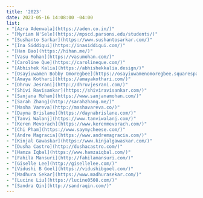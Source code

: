 ```yaml
---
title: '2023'
date: 2023-05-16 14:08:00 -04:00
list:
- "[Azra Adenwala](https://aden.co.in/)"
- "[Myriam N'Sele](https://mpscd.parsons.edu/students/)"
- "[Sushanto Sarkar](https://www.sushantosarkar.com/)"
- "[Ina Siddiqui](https://inasiddiqui.com/)"
- "[Han Bao](https://hihan.me/)"
- "[Vasu Mohan](https://vasumohan.com/)"
- "[Caroline Que](https://carolineque.com/)"
- "[Abhishek Kalia](https://abhishekkalia.design/)"
- "[Osayiuwamen Bobby Omoregbee](https://osayiuwamenomoregbee.squarespace.com/)"
- "[Amaya Kothari](https://amayakothari.com/)"
- "[Dhruv Jesrani](http://dhruvjesrani.com/)"
- "[Shivi Ravisankar](https://shiviravisankar.com/)"
- "[Sanjana Mohan](https://www.sanjanamohan.com/)"
- "[Sarah Zhang](http://sarahzhang.me/)"
- "[Masha Vareva](http://mashavareva.co/)"
- "[Dayna Brislane](https://daynabrislane.com/)"
- "[Tanvi Walanj](https://www.tanviwalanj.com/)"
- "[Keren Mevorach](https://www.kerenmevorach.com/)"
- "[Chi Pham](https://www.saymycheese.com/)"
- "[Andre Magracia](https://www.andremagracia.com/)"
- "[Kinjal Gawaskar](https://www.kinjalgawaskar.com/)"
- "[Dusha Castro](http://dushacastro.com/)"
- "[Hamza Iqbal](https://www.hamzaiqbal.com/)"
- "[Fahila Mansuri](http://fahilamansuri.com/)"
- "[Giselle Lee](http://gisellelee.com/)"
- "[Vidushi B Goel](https://vidushibgoel.com/)"
- "[Madhura Sekar](https://www.madhurasekar.com/)"
- "[Lucine Liu](https://lucine0508.com/)"
- "[Sandra Qin](http://sandraqin.com/)"
---
```


